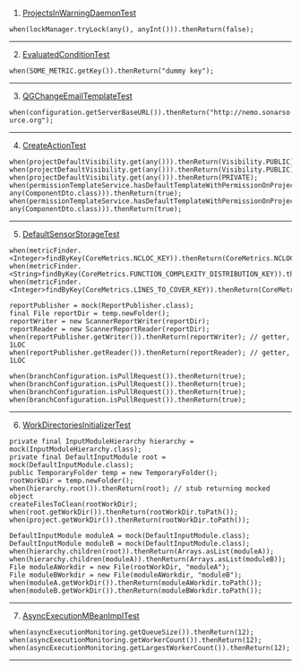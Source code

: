 
1. [ProjectsInWarningDaemonTest](https://github.com/SonarSource/sonarqube/blob/36a8b6ed6eaf2b595d4b4e4cb85fd96d555249a0/server/sonar-webserver-core/src/test/java/org/sonar/server/qualitygate/ProjectsInWarningDaemonTest.java#L178)
  
`when(lockManager.tryLock(any(), anyInt())).thenReturn(false);`

---

2. [EvaluatedConditionTest](https://github.com/SonarSource/sonarqube/blob/36a8b6ed6eaf2b595d4b4e4cb85fd96d555249a0/server/sonar-ce-task-projectanalysis/src/test/java/org/sonar/ce/task/projectanalysis/measure/qualitygatedetails/EvaluatedConditionTest.java#L34)

`when(SOME_METRIC.getKey()).thenReturn("dummy key");`

---

3. [QGChangeEmailTemplateTest](https://github.com/SonarSource/sonarqube/blob/36a8b6ed6eaf2b595d4b4e4cb85fd96d555249a0/server/sonar-server-common/src/test/java/org/sonar/server/qualitygate/notification/QGChangeEmailTemplateTest.java#L46)

`when(configuration.getServerBaseURL()).thenReturn("http://nemo.sonarsource.org");`

---

4. [CreateActionTest](https://github.com/SonarSource/sonarqube/blob/master/server/sonar-webserver-webapi/src/test/java/org/sonar/server/project/ws/CreateActionTest.java)

```
when(projectDefaultVisibility.get(any())).thenReturn(Visibility.PUBLIC);
when(projectDefaultVisibility.get(any())).thenReturn(Visibility.PUBLIC);
when(projectDefaultVisibility.get(any())).thenReturn(PRIVATE);
when(permissionTemplateService.hasDefaultTemplateWithPermissionOnProjectCreator(any(DbSession.class), any(ComponentDto.class))).thenReturn(true);
when(permissionTemplateService.hasDefaultTemplateWithPermissionOnProjectCreator(any(DbSession.class), any(ComponentDto.class))).thenReturn(true);
```
---

5. [DefaultSensorStorageTest](https://github.com/SonarSource/sonarqube/blob/master/sonar-scanner-engine/src/test/java/org/sonar/scanner/sensor/DefaultSensorStorageTest.java)

```
when(metricFinder.<Integer>findByKey(CoreMetrics.NCLOC_KEY)).thenReturn(CoreMetrics.NCLOC);
when(metricFinder.<String>findByKey(CoreMetrics.FUNCTION_COMPLEXITY_DISTRIBUTION_KEY)).thenReturn(CoreMetrics.FUNCTION_COMPLEXITY_DISTRIBUTION);
when(metricFinder.<Integer>findByKey(CoreMetrics.LINES_TO_COVER_KEY)).thenReturn(CoreMetrics.LINES_TO_COVER);

reportPublisher = mock(ReportPublisher.class);
final File reportDir = temp.newFolder();
reportWriter = new ScannerReportWriter(reportDir);
reportReader = new ScannerReportReader(reportDir);
when(reportPublisher.getWriter()).thenReturn(reportWriter); // getter, 1LOC
when(reportPublisher.getReader()).thenReturn(reportReader); // getter, 1LOC

when(branchConfiguration.isPullRequest()).thenReturn(true);
when(branchConfiguration.isPullRequest()).thenReturn(true);
when(branchConfiguration.isPullRequest()).thenReturn(true);
when(branchConfiguration.isPullRequest()).thenReturn(true);
```

---

6. [WorkDirectoriesInitializerTest](https://github.com/SonarSource/sonarqube/blob/master/sonar-scanner-engine/src/test/java/org/sonar/scanner/scan/WorkDirectoriesInitializerTest.java)

```
private final InputModuleHierarchy hierarchy = mock(InputModuleHierarchy.class);
private final DefaultInputModule root = mock(DefaultInputModule.class);
public TemporaryFolder temp = new TemporaryFolder();
rootWorkDir = temp.newFolder();
when(hierarchy.root()).thenReturn(root); // stub returning mocked object
createFilesToClean(rootWorkDir);
when(root.getWorkDir()).thenReturn(rootWorkDir.toPath());
when(project.getWorkDir()).thenReturn(rootWorkDir.toPath());

DefaultInputModule moduleA = mock(DefaultInputModule.class);
DefaultInputModule moduleB = mock(DefaultInputModule.class);
when(hierarchy.children(root)).thenReturn(Arrays.asList(moduleA));
when(hierarchy.children(moduleA)).thenReturn(Arrays.asList(moduleB));
File moduleAWorkdir = new File(rootWorkDir, "moduleA");
File moduleBWorkdir = new File(moduleAWorkdir, "moduleB");
when(moduleA.getWorkDir()).thenReturn(moduleAWorkdir.toPath());
when(moduleB.getWorkDir()).thenReturn(moduleBWorkdir.toPath());
```
---

7. [AsyncExecutionMBeanImplTest](https://github.com/SonarSource/sonarqube/blob/master/server/sonar-server-common/src/test/java/org/sonar/server/async/AsyncExecutionMBeanImplTest.java)

```
when(asyncExecutionMonitoring.getQueueSize()).thenReturn(12);
when(asyncExecutionMonitoring.getWorkerCount()).thenReturn(12);
when(asyncExecutionMonitoring.getLargestWorkerCount()).thenReturn(12);
```

---
